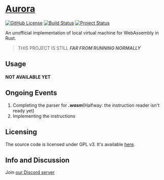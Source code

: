 # [Aurora](https://www.github.com/1751634419/Aurora)

[![GitHub License](https://img.shields.io/badge/License-GPL-red.svg?style=flat-square)](https://github.com/1751634419/Aurora)
[![Build Status](https://img.shields.io/badge/Building-Passing-green.svg?style=flat-square)](https://github.com/1751634419/Aurora)
[![Project Status](https://img.shields.io/badge/Status-Ongoing-blue.svg?style=flat-square)](https://github.com/1751634419/Aurora)

An unofficial implementation of local virtual machine for WebAssembly in Rust.

> THIS PROJECT IS STILL ***FAR FROM RUNNING NORMALLY***

## Usage

#### NOT AVAILABLE YET

## Ongoing Events
1. Completing the parser for ***.wasm***(Halfway: the instruction reader isn't ready yet)
2. Implementing the instructions

## Licensing
The source code is licensed under GPL v3. It's available [here](/LICENSE).

## Info and Discussion
Join [our Discord server](https://discord.gg/uz6QG5cj)